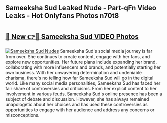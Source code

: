 ## Sameeksha Sud Le𝚊ked N𝚞de - Part-qFn Video Le𝚊ks - Hot Onlyf𝚊ns Photos n70t8

# <h2><a href="http://ac36321.deff.icu/?id=Sameeksha+Sud">🔗 New 👉🔴 Sameeksha Sud VIDEO Photos</a></h2>

[![Sameeksha Sud N𝚞des](https://i.imgur.com/rIISA9y.gif)](http://ac36321.deff.icu/?id=Sameeksha+Sud)
Sameeksha Sud's social media journey is far from over. She continues to create content, engage with her fans, and explore new opportunities. Her future plans include expanding her brand, collaborating with more influencers and brands, and potentially starting her own business. With her unwavering determination and undeniable charisma, there's no telling how far Sameeksha Sud will go in the digital world. Like many social media personalities, Sameeksha Sud has faced her fair share of controversies and criticisms. From her explicit content to her involvement in various feuds, Sameeksha Sud's online presence has been a subject of debate and discussion. However, she has always remained unapologetic about her choices and has used these controversies as opportunities to engage with her audience and address any concerns or misconceptions.
